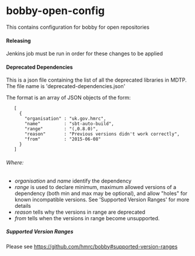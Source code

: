 bobby-open-config
============

This contains configuration for bobby for open repositories

#### Releasing
Jenkins job must be run in order for these changes to be applied

#### Deprecated Dependencies

This is a json file containing the list of all the deprecated libraries in MDTP.
The file name is 'deprecated-dependencies.json'

The format is an array of JSON objects of the form:
```
   [
     { 
       "organisation" : "uk.gov.hmrc", 
       "name"         : "sbt-auto-build", 
       "range"        : "(,0.8.0)", 
       "reason"       : "Previous versions didn't work correctly", 
       "from"         : "2015-06-08" 
     }
   ]
```

###### Where:
* _organisation_ and _name_ identify the dependency
* _range_ is used to declare minimum, maximum allowed versions of a dependency (both min and max may be optional), and allow "holes" for known incompatible versions. See 'Supported Version Ranges' for more details
* _reason_ tells why the versions in range are deprecated
* _from_ tells when the versions in range become unsupported.


##### Supported Version Ranges
Please see https://github.com/hmrc/bobby#supported-version-ranges
